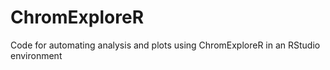 # ChromExploreR
Code for automating analysis and plots using ChromExploreR in an RStudio environment
